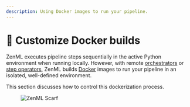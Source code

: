 ```yaml
---
description: Using Docker images to run your pipeline.
---
```


# 🐳 Customize Docker builds

ZenML executes pipeline steps sequentially in the active Python environment when running locally. However, with remote [orchestrators](../../user-guide/production-guide/cloud-orchestration.md) or [step operators](../../stack-components/step-operators/), ZenML builds [Docker](https://www.docker.com/) images to run your pipeline in an isolated, well-defined environment.

This section discusses how to control this dockerization process.

<figure><img src="https://static.scarf.sh/a.png?x-pxid=f0b4f458-0a54-4fcd-aa95-d5ee424815bc" alt="ZenML Scarf"><figcaption></figcaption></figure>
